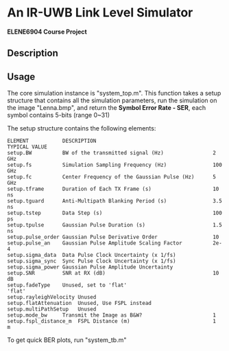 # An IR-UWB Link Level Simulator

  **ELENE6904 Course Project**

  ## Description

  ## Usage

  The core simulation instance is "system_top.m". This function takes a setup structure that contains all the simulation parameters, run the simulation on the image "Lenna.bmp", and return the **Symbol Error Rate - SER**, each symbol contains 5-bits (range 0~31)

  The setup structure contains the following elements:

  ```
  ELEMENT           DESCRIPTION                                      TYPICAL VALUE
  setup.BW          BW of the transmitted signal (Hz)                2   GHz
  setup.fs          Simulation Sampling Frequency (Hz)               100 GHz
  setup.fc          Center Frequency of the Gaussian Pulse (Hz)      5   GHz
  setup.tframe      Duration of Each TX Frame (s)                    10  ns
  setup.tguard      Anti-Multipath Blanking Period (s)               3.5 ns
  setup.tstep       Data Step (s)                                    100 ps
  setup.tpulse      Gaussian Pulse Duration (s)                      1.5 ns
  setup.pulse_order Gaussian Pulse Derivative Order                  10
  setup.pulse_an    Gaussian Pulse Amplitude Scaling Factor          2e-4
  setup.sigma_data  Data Pulse Clock Uncertainty (x 1/fs)   
  setup.sigma_sync  Sync Pulse Clock Uncertainty (x 1/fs)
  setup.sigma_power Gaussian Pulse Amplitude Uncertainty             
  setup.SNR         SNR at RX (dB)                                   10  dB
  setup.fadeType    Unused, set to 'flat'                            'flat'
  setup.rayleighVelocity Unused                                       
  setup.flatAttenuation  Unused, Use FSPL instead
  setup.multiPathSetup   Unused
  setup.mode_bw     Transmit the Image as B&W?                       1
  setup.fspl_distance_m  FSPL Distance (m)                           1    m
  ```

  To get quick BER plots, run "system_tb.m"




